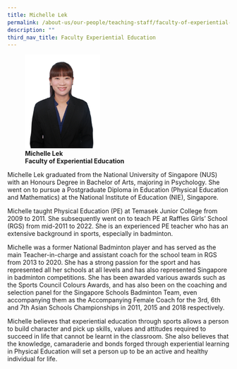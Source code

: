 ```yaml
---
title: Michelle Lek
permalink: /about-us/our-people/teaching-staff/faculty-of-experiential-education/michelle-lek/
description: ""
third_nav_title: Faculty Experiential Education
---
```

<figure>
<img style="width:40%" src="/images/michellelek.png">
<figcaption> <strong>Michelle Lek<br>
Faculty of Experiential Education</strong> </figcaption>
</figure>

Michelle Lek graduated from the National University of Singapore (NUS) with an Honours Degree in Bachelor of Arts, majoring in Psychology. She went on to pursue a Postgraduate Diploma in Education (Physical Education and Mathematics) at the National Institute of Education (NIE), Singapore.

  

Michelle taught Physical Education (PE) at Temasek Junior College from 2009 to 2011. She subsequently went on to teach PE at Raffles Girls’ School (RGS) from mid-2011 to 2022. She is an experienced PE teacher who has an extensive background in sports, especially in badminton.

  

Michelle was a former National Badminton player and has served as the main Teacher-in-charge and assistant coach for the school team in RGS from 2013 to 2020. She has a strong passion for the sport and has represented all her schools at all levels and has also represented Singapore in badminton competitions. She has been awarded various awards such as the Sports Council Colours Awards, and has also been on the coaching and selection panel for the Singapore Schools Badminton Team, even accompanying them as the Accompanying Female Coach for the 3rd, 6th and 7th Asian Schools Championships in 2011, 2015 and 2018 respectively.

  

Michelle believes that experiential education through sports allows a person to build character and pick up skills, values and attitudes required to succeed in life that cannot be learnt in the classroom. She also believes that the knowledge, camaraderie and bonds forged through experiential learning in Physical Education will set a person up to be an active and healthy individual for life.